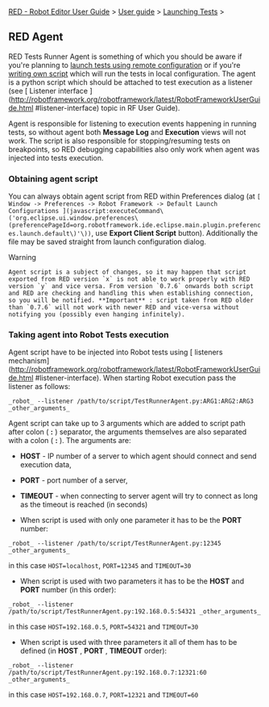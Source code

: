 [RED - Robot Editor User Guide](..\\..\\index.md) > [User
guide](..\\user_guide.md) > [Launching Tests](..\\launching.md) >

## RED Agent

RED Tests Runner Agent is something of which you should be aware if you're
planning to [launch tests using remote configuration](remote_launch.md) or
if you're [writing own script](local_launch_scripting.md) which will run the
tests in local configuration. The agent is a python script which should be
attached to test execution as a listener (see [ Listener interface
](http://robotframework.org/robotframework/latest/RobotFrameworkUserGuide.html
#listener-interface) topic in RF User Guide).

Agent is responsible for listening to execution events happening in running
tests, so without agent both **Message Log** and **Execution** views will not
work. The script is also responsible for stopping/resuming tests on
breakpoints, so RED debugging capabilities also only work when agent was
injected into tests execution.

### Obtaining agent script

You can always obtain agent script from RED within Preferences dialog (at `[
Window -> Preferences -> Robot Framework -> Default Launch Configurations
](javascript:executeCommand\('org.eclipse.ui.window.preferences\(preferencePageId=org.robotframework.ide.eclipse.main.plugin.preferences.launch.default\)'\))`,
use **Export Client Script** button). Additionally the file may be saved
straight from launch configuration dialog.

Warning

    Agent script is a subject of changes, so it may happen that script exported from RED version `x` is not able to work properly with RED version `y` and vice versa. From version `0.7.6` onwards both script and RED are checking and handling this when establishing connection, so you will be notified. **Important** : script taken from RED older than `0.7.6` will not work with newer RED and vice-versa without notifying you (possibly even hanging infinitely). 

### Taking agent into Robot Tests execution

Agent script have to be injected into Robot tests using [ listeners
mechanism](http://robotframework.org/robotframework/latest/RobotFrameworkUserGuide.html
#listener-interface). When starting Robot execution pass the listener as
follows:

` _robot_ --listener /path/to/script/TestRunnerAgent.py:ARG1:ARG2:ARG3
_other_arguments_ `

Agent script can take up to 3 arguments which are added to script path after
colon ( **:** ) separator, the arguments themselves are also separated with a
colon ( **:** ). The arguments are:

  * **HOST** \- IP number of a server to which agent should connect and send execution data, 
  * **PORT** \- port number of a server, 
  * **TIMEOUT** \- when connecting to server agent will try to connect as long as the timeout is reached (in seconds) 

  * When script is used with only one parameter it has to be the **PORT** number: 

` _robot_ --listener /path/to/script/TestRunnerAgent.py:12345
_other_arguments_ `

in this case `HOST=localhost`, `PORT=12345` and `TIMEOUT=30`

  * When script is used with two parameters it has to be the **HOST** and **PORT** number (in this order): 

` _robot_ --listener /path/to/script/TestRunnerAgent.py:192.168.0.5:54321
_other_arguments_ `

in this case `HOST=192.168.0.5`, `PORT=54321` and `TIMEOUT=30`

  * When script is used with three parameters it all of them has to be defined (in **HOST** , **PORT** , **TIMEOUT** order): 

` _robot_ --listener /path/to/script/TestRunnerAgent.py:192.168.0.7:12321:60
_other_arguments_ `

in this case `HOST=192.168.0.7`, `PORT=12321` and `TIMEOUT=60`

  
  

